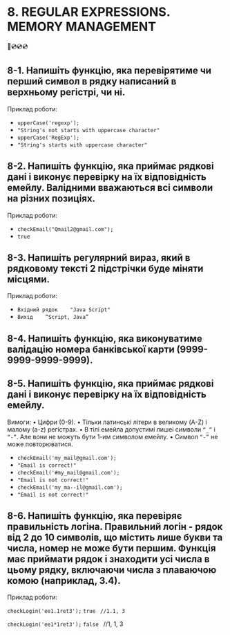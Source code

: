 # 8. REGULAR EXPRESSIONS. MEMORY MANAGEMENT
📀💿💿💿

## 8-1. Напишіть функцію, яка перевірятиме чи перший символ в рядку написаний в верхньому регістрі, чи ні. 
Приклад роботи:
- `upperCase('regexp');` 
- `"String's not starts with uppercase character"`
- `upperCase('RegExp');`
- `"String's starts with uppercase character"`



## 8-2. Напишіть функцію, яка приймає рядкові дані і виконує перевірку на їх відповідність емейлу. Валідними вважаються всі символи на різних позиціях.
Приклад роботи:
- `checkEmail("Qmail2@gmail.com");`
- `true`



## 8-3. Напишіть регулярний вираз, який в рядковому тексті 2 підстрічки буде міняти місцями.
Приклад роботи:
- `Вхідний рядок    "Java Script"`
- `Вихід    “Script, Java”`


## 8-4. Напишіть функцію, яка виконуватиме валідацію номера банківської карти (9999-9999-9999-9999).


## 8-5. Напишіть функцію, яка приймає рядкові дані і виконує перевірку на їх відповідність емейлу.
Вимоги:
•  Цифри (0-9).
•  Тільки латинські літери в великому (A-Z) і малому (a-z) регістрах.
•  В тілі емейла допустимі лишеі символи `“_”` і `“-”`. Але вони не можуть бути 1-им символом емейлу.
 •  Символ `“-”` не може повторюватися.

- `checkEmail('my_mail@gmail.com');`
- `"Email is correct!"`
- `checkEmail('#my_mail@gmail.com');`
- `"Email is not correct!"`
- `checkEmail('my_ma--il@gmail.com');`
- `"Email is not correct!"`



## 8-6. Напишіть функцію, яка перевіряє правильність логіна. Правильний логін - рядок від 2 до 10 символів, що містить лише букви та числа, номер не може бути першим. Функція має приймати рядок і знаходити усі числа в цьому рядку, включаючи числа з плаваючою комою (наприклад, 3.4).

Приклад роботи:

`checkLogin('ee1.1ret3');`
`true `
`//1.1, 3`

`checkLogin('ee1*1ret3');`
`false `
//1, 1, 3